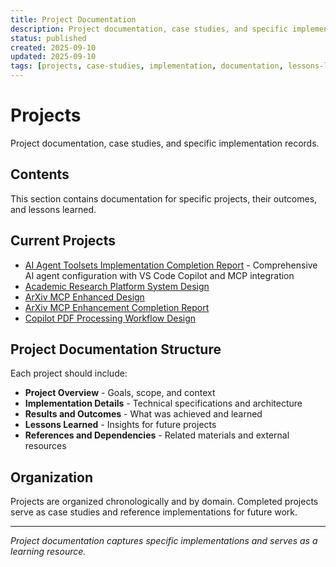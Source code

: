 ```yaml
---
title: Project Documentation
description: Project documentation, case studies, and specific implementation records with lessons learned
status: published
created: 2025-09-10
updated: 2025-09-10
tags: [projects, case-studies, implementation, documentation, lessons-learned]
---
```


# Projects

Project documentation, case studies, and specific implementation records.

## Contents

This section contains documentation for specific projects, their outcomes, and lessons learned.

## Current Projects

- [AI Agent Toolsets Implementation Completion Report](<./ai-agent-toolsets-implementation-completion-report.md>) - Comprehensive AI agent configuration with VS Code Copilot and MCP integration
- [Academic Research Platform System Design](<./academic-research-platform-system-design.md>)
- [ArXiv MCP Enhanced Design](<./arxiv-mcp-enhanced-design.md>)
- [ArXiv MCP Enhancement Completion Report](<./arxiv-mcp-enhancement-completion-report.md>)
- [Copilot PDF Processing Workflow Design](<../../../../copilot-pdf-processing-workflow-design-202508271745.md>)

## Project Documentation Structure

Each project should include:

- **Project Overview** - Goals, scope, and context
- **Implementation Details** - Technical specifications and architecture
- **Results and Outcomes** - What was achieved and learned
- **Lessons Learned** - Insights for future projects
- **References and Dependencies** - Related materials and external resources

## Organization

Projects are organized chronologically and by domain. Completed projects serve as case studies and reference implementations for future work.

---

*Project documentation captures specific implementations and serves as a learning resource.*
